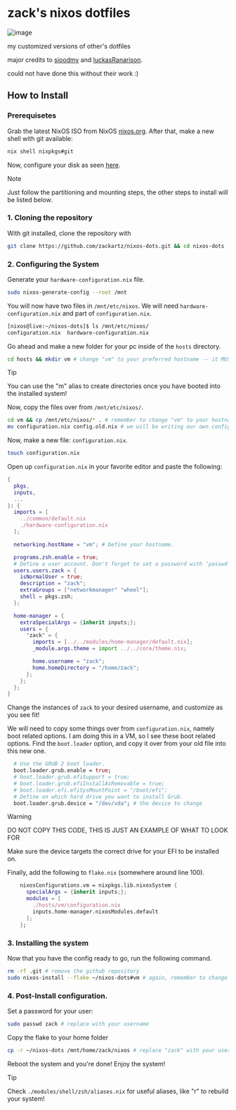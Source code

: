 # zack's nixos dotfiles

![image](https://github.com/zackartz/nixos-dots/assets/34588810/0f4c85c2-f9e8-4de3-89c1-0a95c0ab681f)

my customized versions of other's dotfiles

major credits to [sioodmy](https://github.com/sioodmy/dotfiles) and [luckasRanarison](https://github.com/luckasRanarison/nvimrc).

could not have done this without their work :)

## How to Install

### Prerequisetes

Grab the latest NixOS ISO from NixOS [nixos.org](https://nixos.org). After that, make a new shell with git available:

```bash
nix shell nixpkgs#git
```

Now, configure your disk as seen [here](https://nixos.wiki/wiki/NixOS_Installation_Guide#Partitioning).

> [!NOTE]
> Just follow the partitioning and mounting steps, the other steps to install will be listed below.

### 1. Cloning the repository

With git installed, clone the repository with

```bash
git clone https://github.com/zackartz/nixos-dots.git && cd nixos-dots
```

### 2. Configuring the System

Generate your `hardware-configuration.nix` file.

```bash
sudo nixos-generate-config --root /mnt
```

You will now have two files in `/mnt/etc/nixos`. We will need `hardware-configuration.nix` and part of `configuration.nix`.

```bash
[nixos@live:~/nixos-dots]$ ls /mnt/etc/nixos/
configuration.nix  hardware-configuration.nix
```

Go ahead and make a new folder for your pc inside of the `hosts` directory.

```bash
cd hosts && mkdir vm # change "vm" to your preferred hostname -- it MUST match the hostname you plan on using for scripts to work properly.
```

> [!TIP]
> You can use the "m" alias to create directories once you have booted into the installed system!

Now, copy the files over from `/mnt/etc/nixos/`.

```bash
cd vm && cp /mnt/etc/nixos/* . # remember to change "vm" to your hostname
mv configuration.nix config.old.nix # we will be writing our own configuration.nix
```

Now, make a new file: `configuration.nix`.

```bash
touch configuration.nix
```

Open up `configuration.nix` in your favorite editor and paste the following:

```nix
{
  pkgs,
  inputs,
  ...
}: {
  imports = [
    ../common/default.nix
    ./hardware-configuration.nix
  ];

  networking.hostName = "vm"; # Define your hostname.

  programs.zsh.enable = true;
  # Define a user account. Don't forget to set a password with ‘passwd’.
  users.users.zack = {
    isNormalUser = true;
    description = "zack";
    extraGroups = ["networkmanager" "wheel"];
    shell = pkgs.zsh;
  };

  home-manager = {
    extraSpecialArgs = {inherit inputs;};
    users = {
      "zack" = {
        imports = [../../modules/home-manager/default.nix];
        _module.args.theme = import ../../core/theme.nix;

        home.username = "zack";
        home.homeDirectory = "/home/zack";
      };
    };
  };
}
```

Change the instances of `zack` to your desired username, and customize as you see fit!

We will need to copy some things over from `configuration.nix`, namely boot related options. I am doing this in a VM, so I see these boot related options. Find the `boot.loader` option, and copy it over from your old file into this new one.

```nix
  # Use the GRUB 2 boot loader.
  boot.loader.grub.enable = true;
  # boot.loader.grub.efiSupport = true;
  # boot.loader.grub.efiInstallAsRemovable = true;
  # boot.loader.efi.efiSysMountPoint = "/boot/efi";
  # Define on which hard drive you want to install Grub.
  boot.loader.grub.device = "/dev/vda"; # the device to change
```

> [!WARNING]
> DO NOT COPY THIS CODE, THIS IS JUST AN EXAMPLE OF WHAT TO LOOK FOR

Make sure the device targets the correct drive for your EFI to be installed on.

Finally, add the following to `flake.nix` (somewhere around line 100).

```nix
    nixosConfigurations.vm = nixpkgs.lib.nixosSystem {
      specialArgs = {inherit inputs;};
      modules = [
        ./hosts/vm/configuration.nix
        inputs.home-manager.nixosModules.default
      ];
    };
```

### 3. Installing the system

Now that you have the config ready to go, run the following command.

```bash
rm -rf .git # remove the github repository
sudo nixos-install --flake ~/nixos-dots#vm # again, remember to change vm to be your hostname
```

### 4. Post-Install configuration.

Set a password for your user:

```bash
sudo passwd zack # replace with your username
```

Copy the flake to your home folder

```bash
cp -r ~/nixos-dots /mnt/home/zack/nixos # replace "zack" with your username
```

Reboot the system and you're done! Enjoy the system!

> [!TIP]
> Check `./modules/shell/zsh/aliases.nix` for useful aliases, like "r" to rebuild your system!
